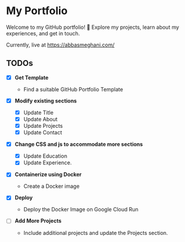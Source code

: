 # My Portfolio

Welcome to my GitHub portfolio! 🚀 Explore my projects, learn about my experiences, and get in touch.

Currently, live at https://abbasmeghani.com/

## TODOs

- [X] **Get Template**
  - Find a suitable GitHub Portfolio Template

- [X] **Modify existing sections**
  - [X] Update Title
  - [X] Update About
  - [X] Update Projects
  - [X] Update Contact

- [X] **Change CSS and js to accommodate more sections**
  - [X] Update Education
  - [X] Update Experience.

- [X] **Containerize using Docker**
  - Create a Docker image
- [X] **Deploy**
  - Deploy the Docker Image on Google Cloud Run
- [ ] **Add More Projects**
  - Include additional projects and update the Projects section.
